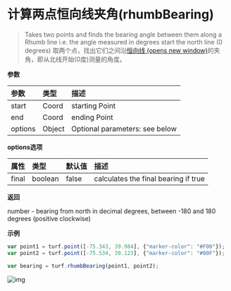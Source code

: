 # 计算两点恒向线夹角(rhumbBearing)

> Takes two points and finds the bearing angle between them along a Rhumb line i.e. the angle measured in degrees start the north line (0 degrees)
> 取两个点，找出它们之间沿[恒向线 (opens new window)](https://baike.baidu.com/item/恒向线/61737?fr=aladdin)的夹角，即从北线开始(0度)测量的角度。

**参数**

| 参数    | 类型   | 描述                           |
| :------ | :----- | :----------------------------- |
| start   | Coord  | starting Point                 |
| end     | Coord  | ending Point                   |
| options | Object | Optional parameters: see below |

**options选项**

| 属性  | 类型    | 默认值 | 描述                                 |
| :---- | :------ | :----- | :----------------------------------- |
| final | boolean | false  | calculates the final bearing if true |

**返回**

number - bearing from north in decimal degrees, between -180 and 180 degrees (positive clockwise)

**示例**

```js
var point1 = turf.point([-75.343, 39.984], {"marker-color": "#F00"});
var point2 = turf.point([-75.534, 39.123], {"marker-color": "#00F"});

var bearing = turf.rhumbBearing(point1, point2);
```



![img](https://pzy-images.oss-cn-hangzhou.aliyuncs.com/img/rhumbBearing.814edb3e.webp)